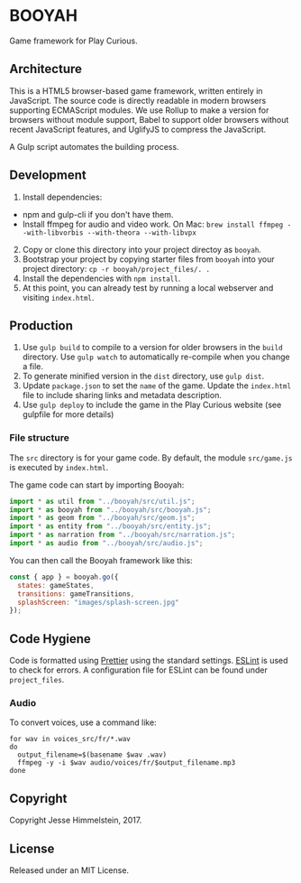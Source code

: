 # BOOYAH

Game framework for Play Curious.

## Architecture

This is a HTML5 browser-based game framework, written entirely in JavaScript. The source code is directly readable in modern browsers supporting ECMAScript modules. We use Rollup to make a version for browsers without module support, Babel to support older browsers without recent JavaScript features, and UglifyJS to compress the JavaScript.

A Gulp script automates the building process.

## Development

1. Install dependencies:

- npm and gulp-cli if you don't have them.
- Install ffmpeg for audio and video work. On Mac: `brew install ffmpeg --with-libvorbis --with-theora --with-libvpx`

2. Copy or clone this directory into your project directoy as `booyah`.
3. Bootstrap your project by copying starter files from `booyah` into your project directory: `cp -r booyah/project_files/. .`
4. Install the dependencies with `npm install`.
5. At this point, you can already test by running a local webserver and visiting `index.html`.

## Production

1. Use `gulp build` to compile to a version for older browsers in the `build` directory. Use `gulp watch` to automatically re-compile when you change a file.
2. To generate minified version in the `dist` directory, use `gulp dist`.
3. Update `package.json` to set the `name` of the game. Update the `index.html` file to include sharing links and metadata description.
4. Use `gulp deploy` to include the game in the Play Curious website (see gulpfile for more details)

### File structure

The `src` directory is for your game code. By default, the module `src/game.js` is executed by `index.html`.

The game code can start by importing Booyah:

```javascript
import * as util from "../booyah/src/util.js";
import * as booyah from "../booyah/src/booyah.js";
import * as geom from "../booyah/src/geom.js";
import * as entity from "../booyah/src/entity.js";
import * as narration from "../booyah/src/narration.js";
import * as audio from "../booyah/src/audio.js";
```

You can then call the Booyah framework like this:

```javascript
const { app } = booyah.go({
  states: gameStates,
  transitions: gameTransitions,
  splashScreen: "images/splash-screen.jpg"
});
```

## Code Hygiene

Code is formatted using [Prettier](https://prettier.io/) using the standard settings. [ESLint](https://eslint.org/) is used to check for errors. A configuration file for ESLint can be found under `project_files`.

### Audio

To convert voices, use a command like:

```
for wav in voices_src/fr/*.wav
do
  output_filename=$(basename $wav .wav)
  ffmpeg -y -i $wav audio/voices/fr/$output_filename.mp3
done
```

## Copyright

Copyright Jesse Himmelstein, 2017.

## License

Released under an MIT License.
